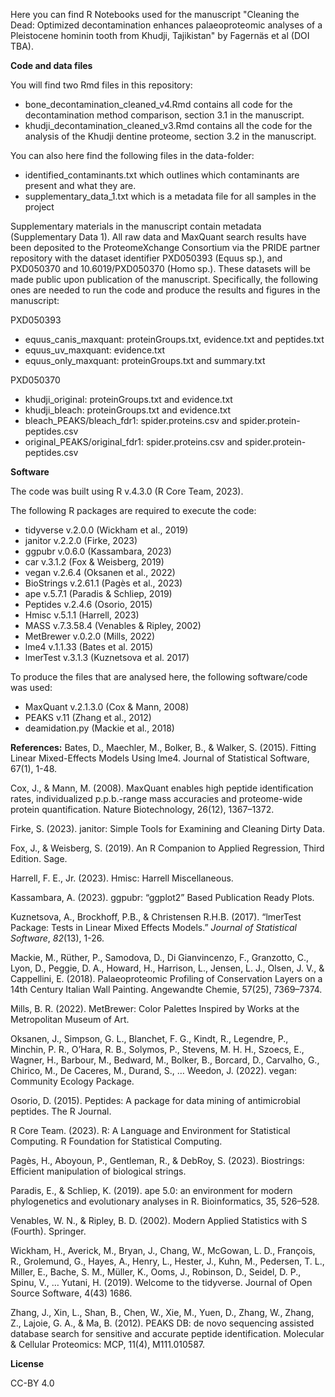 Here you can find R Notebooks used for the manuscript "Cleaning the Dead: Optimized decontamination enhances palaeoproteomic analyses of a Pleistocene hominin tooth from Khudji, Tajikistan" by Fagernäs et al (DOI TBA).

**Code and data  files**

You will find two Rmd files in this repository:
 - bone_decontamination_cleaned_v4.Rmd contains all code for the decontamination method comparison, section 3.1 in the manuscript.
 - khudji_decontamination_cleaned_v3.Rmd contains all the code for the analysis of the Khudji dentine proteome, section 3.2 in the manuscript.

You can also here find the following files in the data-folder:
- identified_contaminants.txt which outlines which contaminants are present and what they are.
- supplementary_data_1.txt which is a metadata file for all samples in the project

Supplementary materials in the manuscript contain metadata (Supplementary Data 1). All raw data and MaxQuant search results have been deposited to the ProteomeXchange Consortium via the PRIDE  partner repository with the dataset identifier PXD050393 (Equus sp.), and PXD050370 and 10.6019/PXD050370 (Homo sp.). These datasets will be made public upon publication of the manuscript. Specifically, the following ones are needed to run the code and produce the results and figures in the manuscript:

PXD050393
- equus_canis_maxquant: proteinGroups.txt, evidence.txt and peptides.txt
- equus_uv_maxquant: evidence.txt
- equus_only_maxquant: proteinGroups.txt and summary.txt

PXD050370
- khudji_original: proteinGroups.txt and evidence.txt
- khudji_bleach: proteinGroups.txt and evidence.txt
- bleach_PEAKS/bleach_fdr1: spider.proteins.csv and spider.protein-peptides.csv
- original_PEAKS/original_fdr1: spider.proteins.csv and spider.protein-peptides.csv

**Software**

The code was built using R v.4.3.0 (R Core Team, 2023).

The following R packages are required to execute the code:
- tidyverse v.2.0.0 (Wickham et al., 2019)
- janitor v.2.2.0 (Firke, 2023)
- ggpubr v.0.6.0 (Kassambara, 2023)
- car v.3.1.2 (Fox & Weisberg, 2019)
- vegan v.2.6.4 (Oksanen et al., 2022)
- BioStrings v.2.61.1 (Pagès et al., 2023)
- ape v.5.7.1 (Paradis & Schliep, 2019)
- Peptides v.2.4.6 (Osorio, 2015)
- Hmisc v.5.1.1 (Harrell, 2023)
- MASS v.7.3.58.4 (Venables & Ripley, 2002)
- MetBrewer v.0.2.0 (Mills, 2022)
- lme4 v.1.1.33 (Bates et al. 2015)
- lmerTest v.3.1.3 (Kuznetsova et al. 2017)

To produce the files that are analysed here, the following software/code was used:
- MaxQuant v.2.1.3.0 (Cox & Mann, 2008)
- PEAKS v.11 (Zhang et al., 2012)
- deamidation.py (Mackie et al., 2018)

**References:**
Bates, D., Maechler, M., Bolker, B., & Walker, S. (2015). Fitting Linear Mixed-Effects Models Using lme4. Journal of Statistical Software, 67(1), 1-48.

Cox, J., & Mann, M. (2008). MaxQuant enables high peptide identification rates, individualized p.p.b.-range mass accuracies and proteome-wide protein quantification. Nature Biotechnology, 26(12), 1367–1372.

Firke, S. (2023). janitor: Simple Tools for Examining and Cleaning Dirty Data. 

Fox, J., & Weisberg, S. (2019). An R Companion to Applied Regression, Third Edition. Sage.

Harrell, F. E., Jr. (2023). Hmisc: Harrell Miscellaneous. 

Kassambara, A. (2023). ggpubr: “ggplot2” Based Publication Ready Plots. 

Kuznetsova, A., Brockhoff, P.B., & Christensen R.H.B. (2017). “lmerTest Package: Tests in Linear Mixed Effects Models.” _Journal of Statistical Software_, *82*(13), 1-26.

Mackie, M., Rüther, P., Samodova, D., Di Gianvincenzo, F., Granzotto, C., Lyon, D., Peggie, D. A., Howard, H., Harrison, L., Jensen, L. J., Olsen, J. V., & Cappellini, E. (2018). Palaeoproteomic Profiling of Conservation Layers on a 14th Century Italian Wall Painting. Angewandte Chemie, 57(25), 7369–7374.

Mills, B. R. (2022). MetBrewer: Color Palettes Inspired by Works at the Metropolitan Museum of Art. 

Oksanen, J., Simpson, G. L., Blanchet, F. G., Kindt, R., Legendre, P., Minchin, P. R., O’Hara, R. B., Solymos, P., Stevens, M. H. H., Szoecs, E., Wagner, H., Barbour, M., Bedward, M., Bolker, B., Borcard, D., Carvalho, G., Chirico, M., De Caceres, M., Durand, S., … Weedon, J. (2022). vegan: Community Ecology Package. 

Osorio, D. (2015). Peptides: A package for data mining of antimicrobial peptides. The R Journal. 

R Core Team. (2023). R: A Language and Environment for Statistical Computing. R Foundation for Statistical Computing. 

Pagès, H., Aboyoun, P., Gentleman, R., & DebRoy, S. (2023). Biostrings: Efficient manipulation of biological strings. 

Paradis, E., & Schliep, K. (2019). ape 5.0: an environment for modern phylogenetics and evolutionary analyses in R. Bioinformatics, 35, 526–528.

Venables, W. N., & Ripley, B. D. (2002). Modern Applied Statistics with S (Fourth). Springer. 

Wickham, H., Averick, M., Bryan, J., Chang, W., McGowan, L. D., François, R., Grolemund, G., Hayes, A., Henry, L., Hester, J., Kuhn, M., Pedersen, T. L., Miller, E., Bache, S. M., Müller, K., Ooms, J., Robinson, D., Seidel, D. P., Spinu, V., … Yutani, H. (2019). Welcome to the tidyverse. Journal of Open Source Software, 4(43) 1686. 

Zhang, J., Xin, L., Shan, B., Chen, W., Xie, M., Yuen, D., Zhang, W., Zhang, Z., Lajoie, G. A., & Ma, B. (2012). PEAKS DB: de novo sequencing assisted database search for sensitive and accurate peptide identification. Molecular & Cellular Proteomics: MCP, 11(4), M111.010587.

**License**

CC-BY 4.0
